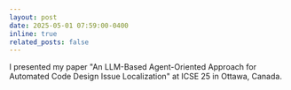 ```yaml
---
layout: post
date: 2025-05-01 07:59:00-0400
inline: true
related_posts: false
---
```


I presented my paper "An LLM-Based Agent-Oriented Approach for Automated Code Design Issue Localization" at ICSE 25 in Ottawa, Canada.

